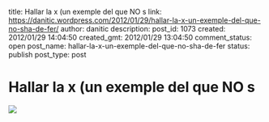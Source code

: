 title: Hallar la x (un exemple del que NO s
link: https://danitic.wordpress.com/2012/01/29/hallar-la-x-un-exemple-del-que-no-sha-de-fer/
author: danitic
description: 
post_id: 1073
created: 2012/01/29 14:04:50
created_gmt: 2012/01/29 13:04:50
comment_status: open
post_name: hallar-la-x-un-exemple-del-que-no-sha-de-fer
status: publish
post_type: post

# Hallar la x (un exemple del que NO s

![](http://images3.wikia.nocookie.net/__cb20060711174613/inciclopedia/images/a/a8/Hallar_la_X.JPG)